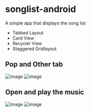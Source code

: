 # songlist-android
A simple app that displays the song list
- Tabbed Layout
- Card View
- Recycler View
- Staggered Gridlayout

## Pop and Other tab
![image](https://user-images.githubusercontent.com/47911209/182080490-2c909469-16fd-4817-a154-982644188652.png)
![image](https://user-images.githubusercontent.com/47911209/182080507-5c2541df-c32d-42ff-b1e4-8947a8817493.png)

## Open and play the music
![image](https://user-images.githubusercontent.com/47911209/182080530-326cedc5-ffdd-47dc-a169-11bd803df234.png)
![image](https://user-images.githubusercontent.com/47911209/182080552-6795d4e2-ac83-4f90-a15a-2e01d7de3e1d.png)
